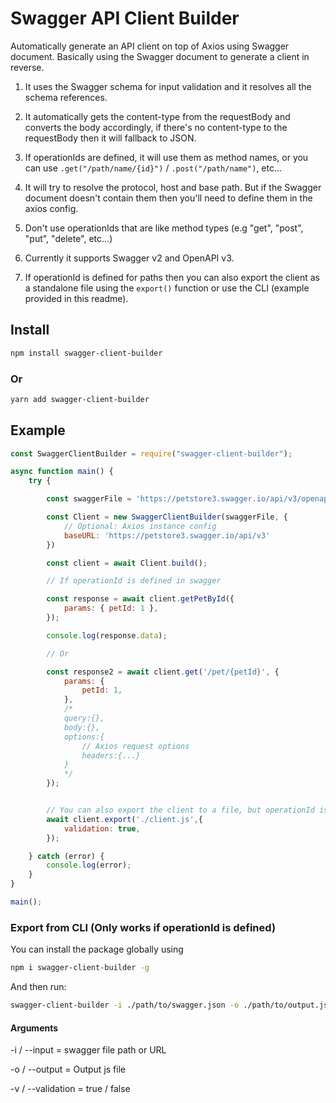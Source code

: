 # Swagger API Client Builder

Automatically generate an API client on top of Axios using Swagger document.
Basically using the Swagger document to generate a client in reverse.

1. It uses the Swagger schema for input validation and it resolves all the schema references.

2. It automatically gets the content-type from the requestBody and converts the body accordingly, if there's no content-type to the requestBody then it will fallback to JSON.

3. If operationIds are defined, it will use them as method names, or you can use `.get("/path/name/{id}")` / `.post("/path/name")`, etc...

4. It will try to resolve the protocol, host and base path. But if the Swagger document doesn't contain them then you'll need to define them in the axios config.

5. Don't use operationIds that are like method types (e.g "get", "post", "put", "delete", etc...)

6. Currently it supports Swagger v2 and OpenAPI v3.

7. If operationId is defined for paths then you can also export the client as a standalone file using the `export()` function or use the CLI (example provided in this readme).

## Install

```bash
npm install swagger-client-builder
```

### Or

```bash
yarn add swagger-client-builder
```

## Example

```javascript
const SwaggerClientBuilder = require("swagger-client-builder");

async function main() {
    try {

        const swaggerFile = 'https://petstore3.swagger.io/api/v3/openapi.json'; // Or use file path

        const Client = new SwaggerClientBuilder(swaggerFile, {
            // Optional: Axios instance config
            baseURL: 'https://petstore3.swagger.io/api/v3'
        })

        const client = await Client.build();

        // If operationId is defined in swagger

        const response = await client.getPetById({
            params: { petId: 1 },
        });

        console.log(response.data);

        // Or

        const response2 = await client.get('/pet/{petId}', {
            params: {
                petId: 1,
            },
            /*
            query:{},
            body:{},
            options:{
                // Axios request options
                headers:{...}
            }
            */
        });


        // You can also export the client to a file, but operationId is required in this case
        await client.export('./client.js',{
            validation: true,
        });

    } catch (error) {
        console.log(error);
    }
}

main();
```

### Export from CLI (Only works if operationId is defined)

You can install the package globally using

```bash
npm i swagger-client-builder -g
```

And then run:

```bash
swagger-client-builder -i ./path/to/swagger.json -o ./path/to/output.js -v true
```

#### Arguments

-i / --input = swagger file path or URL

-o / --output = Output js file

-v / --validation = true / false
